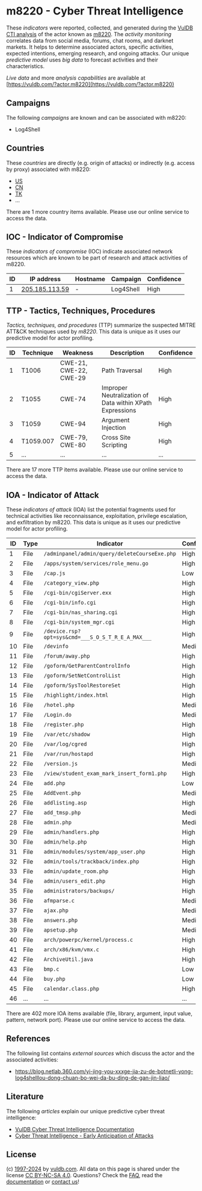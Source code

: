 # m8220 - Cyber Threat Intelligence

These _indicators_ were reported, collected, and generated during the [VulDB CTI analysis](https://vuldb.com/?kb.cti) of the actor known as [m8220](https://vuldb.com/?actor.m8220). The _activity monitoring_ correlates data from social media, forums, chat rooms, and darknet markets. It helps to determine associated actors, specific activities, expected intentions, emerging research, and ongoing attacks. Our unique _predictive model_ uses _big data_ to forecast activities and their characteristics.

_Live data_ and more _analysis capabilities_ are available at [https://vuldb.com/?actor.m8220](https://vuldb.com/?actor.m8220)

## Campaigns

The following _campaigns_ are known and can be associated with m8220:

* Log4Shell

## Countries

These _countries_ are directly (e.g. origin of attacks) or indirectly (e.g. access by proxy) associated with m8220:

* [US](https://vuldb.com/?country.us)
* [CN](https://vuldb.com/?country.cn)
* [TK](https://vuldb.com/?country.tk)
* ...

There are 1 more country items available. Please use our online service to access the data.

## IOC - Indicator of Compromise

These _indicators of compromise_ (IOC) indicate associated network resources which are known to be part of research and attack activities of m8220.

ID | IP address | Hostname | Campaign | Confidence
-- | ---------- | -------- | -------- | ----------
1 | [205.185.113.59](https://vuldb.com/?ip.205.185.113.59) | - | Log4Shell | High

## TTP - Tactics, Techniques, Procedures

_Tactics, techniques, and procedures_ (TTP) summarize the suspected MITRE ATT&CK techniques used by _m8220_. This data is unique as it uses our predictive model for actor profiling.

ID | Technique | Weakness | Description | Confidence
-- | --------- | -------- | ----------- | ----------
1 | T1006 | CWE-21, CWE-22, CWE-29 | Path Traversal | High
2 | T1055 | CWE-74 | Improper Neutralization of Data within XPath Expressions | High
3 | T1059 | CWE-94 | Argument Injection | High
4 | T1059.007 | CWE-79, CWE-80 | Cross Site Scripting | High
5 | ... | ... | ... | ...

There are 17 more TTP items available. Please use our online service to access the data.

## IOA - Indicator of Attack

These _indicators of attack_ (IOA) list the potential fragments used for technical activities like reconnaissance, exploitation, privilege escalation, and exfiltration by m8220. This data is unique as it uses our predictive model for actor profiling.

ID | Type | Indicator | Confidence
-- | ---- | --------- | ----------
1 | File | `/adminpanel/admin/query/deleteCourseExe.php` | High
2 | File | `/apps/system/services/role_menu.go` | High
3 | File | `/cap.js` | Low
4 | File | `/category_view.php` | High
5 | File | `/cgi-bin/cgiServer.exx` | High
6 | File | `/cgi-bin/info.cgi` | High
7 | File | `/cgi-bin/nas_sharing.cgi` | High
8 | File | `/cgi-bin/system_mgr.cgi` | High
9 | File | `/device.rsp?opt=sys&cmd=___S_O_S_T_R_E_A_MAX___` | High
10 | File | `/devinfo` | Medium
11 | File | `/forum/away.php` | High
12 | File | `/goform/GetParentControlInfo` | High
13 | File | `/goform/SetNetControlList` | High
14 | File | `/goform/SysToolRestoreSet` | High
15 | File | `/highlight/index.html` | High
16 | File | `/hotel.php` | Medium
17 | File | `/Login.do` | Medium
18 | File | `/register.php` | High
19 | File | `/var/etc/shadow` | High
20 | File | `/var/log/cgred` | High
21 | File | `/var/run/hostapd` | High
22 | File | `/version.js` | Medium
23 | File | `/view/student_exam_mark_insert_form1.php` | High
24 | File | `add.php` | Low
25 | File | `AddEvent.php` | Medium
26 | File | `addlisting.asp` | High
27 | File | `add_tmsp.php` | Medium
28 | File | `admin.php` | Medium
29 | File | `admin/handlers.php` | High
30 | File | `admin/help.php` | High
31 | File | `admin/modules/system/app_user.php` | High
32 | File | `admin/tools/trackback/index.php` | High
33 | File | `admin/update_room.php` | High
34 | File | `admin/users_edit.php` | High
35 | File | `administrators/backups/` | High
36 | File | `afmparse.c` | Medium
37 | File | `ajax.php` | Medium
38 | File | `answers.php` | Medium
39 | File | `apsetup.php` | Medium
40 | File | `arch/powerpc/kernel/process.c` | High
41 | File | `arch/x86/kvm/vmx.c` | High
42 | File | `ArchiveUtil.java` | High
43 | File | `bmp.c` | Low
44 | File | `buy.php` | Low
45 | File | `calendar.class.php` | High
46 | ... | ... | ...

There are 402 more IOA items available (file, library, argument, input value, pattern, network port). Please use our online service to access the data.

## References

The following list contains _external sources_ which discuss the actor and the associated activities:

* https://blog.netlab.360.com/yi-jing-you-xxxge-jia-zu-de-botnetli-yong-log4shelllou-dong-chuan-bo-wei-da-bu-ding-de-gan-jin-liao/

## Literature

The following _articles_ explain our unique predictive cyber threat intelligence:

* [VulDB Cyber Threat Intelligence Documentation](https://vuldb.com/?kb.cti)
* [Cyber Threat Intelligence - Early Anticipation of Attacks](https://www.scip.ch/en/?labs.20201022)

## License

(c) [1997-2024](https://vuldb.com/?kb.changelog) by [vuldb.com](https://vuldb.com/?kb.about). All data on this page is shared under the license [CC BY-NC-SA 4.0](https://creativecommons.org/licenses/by-nc-sa/4.0/). Questions? Check the [FAQ](https://vuldb.com/?kb.faq), read the [documentation](https://vuldb.com/?kb) or [contact us](https://vuldb.com/?contact)!
